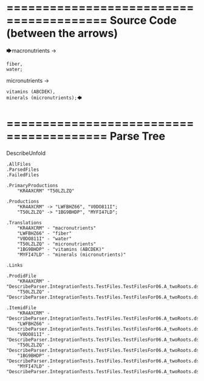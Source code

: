 ========================================
Source Code (between the arrows)
========================================

🡆macronutrients ->

    fiber,
    water;

micronutrients ->

    vitamins (ABCDEK),
    minerals (micronutrients);🡄

========================================
Parse Tree
========================================
DescribeUnfold

    .AllFiles
    .ParsedFiles
    .FailedFiles

    .PrimaryProductions
        "KR4AXCRM" "T50LZLZQ" 

    .Productions
        "KR4AXCRM" -> "LWFBHZ66", "V0DO811I";
        "T50LZLZQ" -> "1BG9BHDP", "MYFI47LD";

    .Translations
        "KR4AXCRM" - "macronutrients"
        "LWFBHZ66" - "fiber"
        "V0DO811I" - "water"
        "T50LZLZQ" - "micronutrients"
        "1BG9BHDP" - "vitamins (ABCDEK)"
        "MYFI47LD" - "minerals (micronutrients)"

    .Links

    .ProdidFile
        "KR4AXCRM" - "DescribeParser.IntegrationTests.TestFiles.TestFilesFor06.A_twoRoots.ds"
        "T50LZLZQ" - "DescribeParser.IntegrationTests.TestFiles.TestFilesFor06.A_twoRoots.ds"

    .ItemidFile
        "KR4AXCRM" - "DescribeParser.IntegrationTests.TestFiles.TestFilesFor06.A_twoRoots.ds"
        "LWFBHZ66" - "DescribeParser.IntegrationTests.TestFiles.TestFilesFor06.A_twoRoots.ds"
        "V0DO811I" - "DescribeParser.IntegrationTests.TestFiles.TestFilesFor06.A_twoRoots.ds"
        "T50LZLZQ" - "DescribeParser.IntegrationTests.TestFiles.TestFilesFor06.A_twoRoots.ds"
        "1BG9BHDP" - "DescribeParser.IntegrationTests.TestFiles.TestFilesFor06.A_twoRoots.ds"
        "MYFI47LD" - "DescribeParser.IntegrationTests.TestFiles.TestFilesFor06.A_twoRoots.ds"

